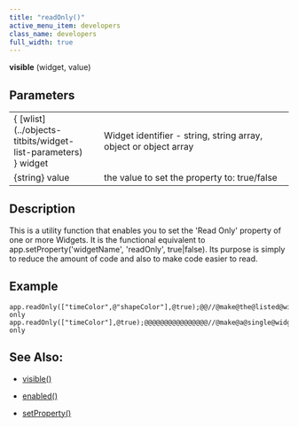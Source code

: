 ```yaml
---
title: "readOnly()"
active_menu_item: developers
class_name: developers
full_width: true
---
```



**visible** (widget, value)

## Parameters

<table>
<tr>
<td width="166">
{ [wlist](../objects-titbits/widget-list-parameters) } widget

</td>
<td width="1">
</td>
<td width="740">
Widget identifier - string, string array, object or object array

</td>
</tr>
<tr>
<td width="166">
{string} value

</td>
<td width="1">
</td>
<td width="740">
the value to set the property to: true/false

</td>
</tr>
</table>

## Description

This is a utility function that enables you to set the 'Read Only' property of one or more Widgets. It is the functional equivalent to app.setProperty('widgetName', 'readOnly', true|false). Its purpose is simply to reduce the amount of code and also to make code easier to read.

## Example

    app.readOnly(["timeColor",@"shapeColor"],@true);@@//@make@the@listed@widgets@read-only
    app.readOnly(["timeColor"],@true);@@@@@@@@@@@@@@@@//@make@a@single@widget@read-only
        
   

## See Also:

 - [visible()](visible.htm)

 - [enabled()](enabled.htm)

 - [setProperty()](../widget-functions/setproperty)

